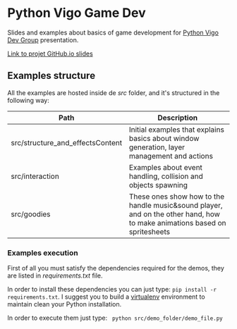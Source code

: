 # Python Vigo Game Dev

Slides and examples about basics of game development for [Python Vigo Dev Group](https://www.python-vigo.es) presentation.

[Link to projet GitHub.io slides](http://adoankim.github.io/python-vigo-gamedev/#/)

## Examples structure

All the examples are hosted inside de *src* folder, and it's structured in the following way:

 Path                            | Description
-------------------------------- | -------------
src/structure_and_effectsContent | Initial examples that explains basics about window generation, layer management and actions
src/interaction                  | Examples about event handling, collision and objects spawning
src/goodies                      | These ones show how to the handle music&sound player, and on the other hand, how to make animations based on spritesheets


### Examples execution
First of all you must satisfy the dependencies required for the demos, they are listed in *requirements.txt* file.

In order to install these dependencies you can just type: ```pip install -r requirements.txt```. I suggest you to build a [virtualenv](https://virtualenv.pypa.io/en/latest/) environment to maintain clean your Python installation.

In order to execute them just type: ``` python src/demo_folder/demo_file.py```



